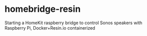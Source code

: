 # homebridge-resin
Starting a HomeKit raspberry bridge to control Sonos speakers with Raspberry Pi, Docker+Resin.io containerized
